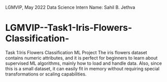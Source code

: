 LGMVIP, May 2022
Data Science Intern
Name: Sahil B. Jethva
# LGMVIP--Task1-Iris-Flowers-Classification-
Task 1:Iris Flowers Classification ML Project The iris flowers dataset contains numeric attributes, and it is perfect for beginners to learn about supervised ML algorithms, mainly how to load and handle data. Also, since this is a small dataset, it can easily fit in memory without requiring special transformations or scaling capabilities.

